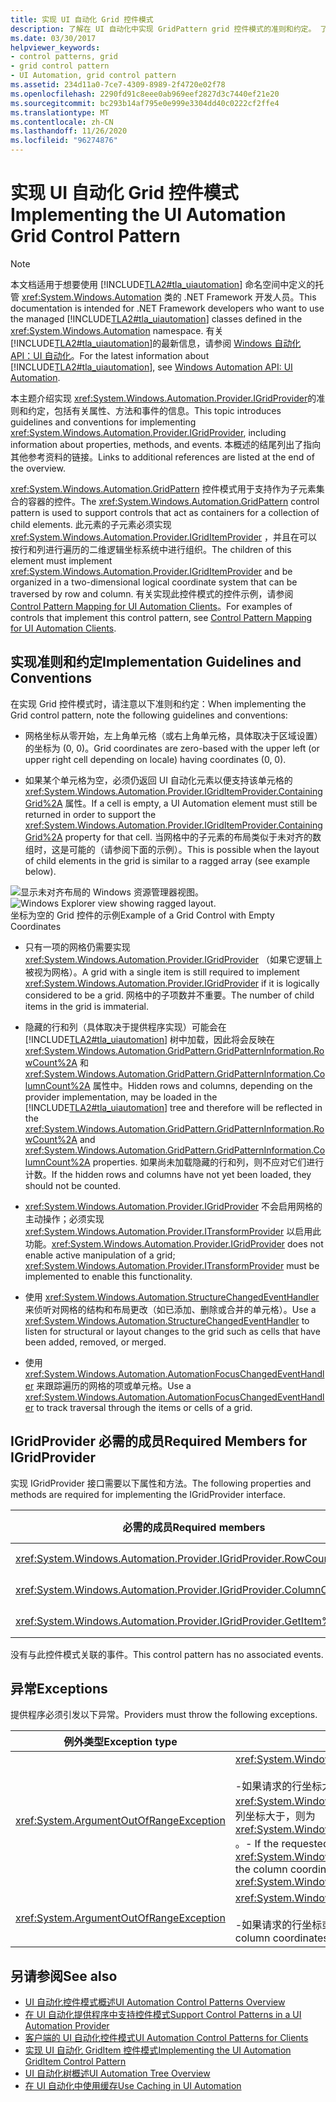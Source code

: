 ```yaml
---
title: 实现 UI 自动化 Grid 控件模式
description: 了解在 UI 自动化中实现 GridPattern grid 控件模式的准则和约定。 了解如何实现 IGridProvider 接口。
ms.date: 03/30/2017
helpviewer_keywords:
- control patterns, grid
- grid control pattern
- UI Automation, grid control pattern
ms.assetid: 234d11a0-7ce7-4309-8989-2f4720e02f78
ms.openlocfilehash: 2290fd91c8eee0ab969eef2827d3c7440ef21e20
ms.sourcegitcommit: bc293b14af795e0e999e3304dd40c0222cf2ffe4
ms.translationtype: MT
ms.contentlocale: zh-CN
ms.lasthandoff: 11/26/2020
ms.locfileid: "96274876"
---
```

# <a name="implementing-the-ui-automation-grid-control-pattern"></a><span data-ttu-id="cba46-104">实现 UI 自动化 Grid 控件模式</span><span class="sxs-lookup"><span data-stu-id="cba46-104">Implementing the UI Automation Grid Control Pattern</span></span>

> [!NOTE]
> <span data-ttu-id="cba46-105">本文档适用于想要使用 [!INCLUDE[TLA2#tla_uiautomation](../../../includes/tla2sharptla-uiautomation-md.md)] 命名空间中定义的托管 <xref:System.Windows.Automation> 类的 .NET Framework 开发人员。</span><span class="sxs-lookup"><span data-stu-id="cba46-105">This documentation is intended for .NET Framework developers who want to use the managed [!INCLUDE[TLA2#tla_uiautomation](../../../includes/tla2sharptla-uiautomation-md.md)] classes defined in the <xref:System.Windows.Automation> namespace.</span></span> <span data-ttu-id="cba46-106">有关 [!INCLUDE[TLA2#tla_uiautomation](../../../includes/tla2sharptla-uiautomation-md.md)]的最新信息，请参阅 [Windows 自动化 API：UI 自动化](/windows/win32/winauto/entry-uiauto-win32)。</span><span class="sxs-lookup"><span data-stu-id="cba46-106">For the latest information about [!INCLUDE[TLA2#tla_uiautomation](../../../includes/tla2sharptla-uiautomation-md.md)], see [Windows Automation API: UI Automation](/windows/win32/winauto/entry-uiauto-win32).</span></span>  
  
 <span data-ttu-id="cba46-107">本主题介绍实现 <xref:System.Windows.Automation.Provider.IGridProvider>的准则和约定，包括有关属性、方法和事件的信息。</span><span class="sxs-lookup"><span data-stu-id="cba46-107">This topic introduces guidelines and conventions for implementing <xref:System.Windows.Automation.Provider.IGridProvider>, including information about properties, methods, and events.</span></span> <span data-ttu-id="cba46-108">本概述的结尾列出了指向其他参考资料的链接。</span><span class="sxs-lookup"><span data-stu-id="cba46-108">Links to additional references are listed at the end of the overview.</span></span>  
  
 <span data-ttu-id="cba46-109"><xref:System.Windows.Automation.GridPattern> 控件模式用于支持作为子元素集合的容器的控件。</span><span class="sxs-lookup"><span data-stu-id="cba46-109">The <xref:System.Windows.Automation.GridPattern> control pattern is used to support controls that act as containers for a collection of child elements.</span></span> <span data-ttu-id="cba46-110">此元素的子元素必须实现 <xref:System.Windows.Automation.Provider.IGridItemProvider> ，并且在可以按行和列进行遍历的二维逻辑坐标系统中进行组织。</span><span class="sxs-lookup"><span data-stu-id="cba46-110">The children of this element must implement <xref:System.Windows.Automation.Provider.IGridItemProvider> and be organized in a two-dimensional logical coordinate system that can be traversed by row and column.</span></span> <span data-ttu-id="cba46-111">有关实现此控件模式的控件示例，请参阅 [Control Pattern Mapping for UI Automation Clients](control-pattern-mapping-for-ui-automation-clients.md)。</span><span class="sxs-lookup"><span data-stu-id="cba46-111">For examples of controls that implement this control pattern, see [Control Pattern Mapping for UI Automation Clients](control-pattern-mapping-for-ui-automation-clients.md).</span></span>  
  
<a name="Implementation_Guidelines_and_Conventions"></a>

## <a name="implementation-guidelines-and-conventions"></a><span data-ttu-id="cba46-112">实现准则和约定</span><span class="sxs-lookup"><span data-stu-id="cba46-112">Implementation Guidelines and Conventions</span></span>  

 <span data-ttu-id="cba46-113">在实现 Grid 控件模式时，请注意以下准则和约定：</span><span class="sxs-lookup"><span data-stu-id="cba46-113">When implementing the Grid control pattern, note the following guidelines and conventions:</span></span>  
  
- <span data-ttu-id="cba46-114">网格坐标从零开始，左上角单元格（或右上角单元格，具体取决于区域设置）的坐标为 (0, 0)。</span><span class="sxs-lookup"><span data-stu-id="cba46-114">Grid coordinates are zero-based with the upper left (or upper right cell depending on locale) having coordinates (0, 0).</span></span>  
  
- <span data-ttu-id="cba46-115">如果某个单元格为空，必须仍返回 UI 自动化元素以便支持该单元格的 <xref:System.Windows.Automation.Provider.IGridItemProvider.ContainingGrid%2A> 属性。</span><span class="sxs-lookup"><span data-stu-id="cba46-115">If a cell is empty, a UI Automation element must still be returned in order to support the <xref:System.Windows.Automation.Provider.IGridItemProvider.ContainingGrid%2A> property for that cell.</span></span> <span data-ttu-id="cba46-116">当网格中的子元素的布局类似于未对齐的数组时，这是可能的（请参阅下面的示例）。</span><span class="sxs-lookup"><span data-stu-id="cba46-116">This is possible when the layout of child elements in the grid is similar to a ragged array (see example below).</span></span>  
  
 <span data-ttu-id="cba46-117">![显示未对齐布局的 Windows 资源管理器视图。](./media/uia-gridpattern-ragged-array.PNG "UIA_GridPattern_Ragged_Array")</span><span class="sxs-lookup"><span data-stu-id="cba46-117">![Windows Explorer view showing ragged layout.](./media/uia-gridpattern-ragged-array.PNG "UIA_GridPattern_Ragged_Array")</span></span>  
<span data-ttu-id="cba46-118">坐标为空的 Grid 控件的示例</span><span class="sxs-lookup"><span data-stu-id="cba46-118">Example of a Grid Control with Empty Coordinates</span></span>  
  
- <span data-ttu-id="cba46-119">只有一项的网格仍需要实现 <xref:System.Windows.Automation.Provider.IGridProvider> （如果它逻辑上被视为网格）。</span><span class="sxs-lookup"><span data-stu-id="cba46-119">A grid with a single item is still required to implement <xref:System.Windows.Automation.Provider.IGridProvider> if it is logically considered to be a grid.</span></span> <span data-ttu-id="cba46-120">网格中的子项数并不重要。</span><span class="sxs-lookup"><span data-stu-id="cba46-120">The number of child items in the grid is immaterial.</span></span>  
  
- <span data-ttu-id="cba46-121">隐藏的行和列（具体取决于提供程序实现）可能会在 [!INCLUDE[TLA2#tla_uiautomation](../../../includes/tla2sharptla-uiautomation-md.md)] 树中加载，因此将会反映在 <xref:System.Windows.Automation.GridPattern.GridPatternInformation.RowCount%2A> 和 <xref:System.Windows.Automation.GridPattern.GridPatternInformation.ColumnCount%2A> 属性中。</span><span class="sxs-lookup"><span data-stu-id="cba46-121">Hidden rows and columns, depending on the provider implementation, may be loaded in the [!INCLUDE[TLA2#tla_uiautomation](../../../includes/tla2sharptla-uiautomation-md.md)] tree and therefore will be reflected in the <xref:System.Windows.Automation.GridPattern.GridPatternInformation.RowCount%2A> and <xref:System.Windows.Automation.GridPattern.GridPatternInformation.ColumnCount%2A> properties.</span></span> <span data-ttu-id="cba46-122">如果尚未加载隐藏的行和列，则不应对它们进行计数。</span><span class="sxs-lookup"><span data-stu-id="cba46-122">If the hidden rows and columns have not yet been loaded, they should not be counted.</span></span>  
  
- <span data-ttu-id="cba46-123"><xref:System.Windows.Automation.Provider.IGridProvider> 不会启用网格的主动操作；必须实现 <xref:System.Windows.Automation.Provider.ITransformProvider> 以启用此功能。</span><span class="sxs-lookup"><span data-stu-id="cba46-123"><xref:System.Windows.Automation.Provider.IGridProvider> does not enable active manipulation of a grid; <xref:System.Windows.Automation.Provider.ITransformProvider> must be implemented to enable this functionality.</span></span>  
  
- <span data-ttu-id="cba46-124">使用 <xref:System.Windows.Automation.StructureChangedEventHandler> 来侦听对网格的结构和布局更改（如已添加、删除或合并的单元格）。</span><span class="sxs-lookup"><span data-stu-id="cba46-124">Use a <xref:System.Windows.Automation.StructureChangedEventHandler> to listen for structural or layout changes to the grid such as cells that have been added, removed, or merged.</span></span>  
  
- <span data-ttu-id="cba46-125">使用 <xref:System.Windows.Automation.AutomationFocusChangedEventHandler> 来跟踪遍历的网格的项或单元格。</span><span class="sxs-lookup"><span data-stu-id="cba46-125">Use a <xref:System.Windows.Automation.AutomationFocusChangedEventHandler> to track traversal through the items or cells of a grid.</span></span>  
  
<a name="Required_Members_for_IGridProvider"></a>

## <a name="required-members-for-igridprovider"></a><span data-ttu-id="cba46-126">IGridProvider 必需的成员</span><span class="sxs-lookup"><span data-stu-id="cba46-126">Required Members for IGridProvider</span></span>  

 <span data-ttu-id="cba46-127">实现 IGridProvider 接口需要以下属性和方法。</span><span class="sxs-lookup"><span data-stu-id="cba46-127">The following properties and methods are required for implementing the IGridProvider interface.</span></span>  
  
|<span data-ttu-id="cba46-128">必需的成员</span><span class="sxs-lookup"><span data-stu-id="cba46-128">Required members</span></span>|<span data-ttu-id="cba46-129">类型</span><span class="sxs-lookup"><span data-stu-id="cba46-129">Type</span></span>|<span data-ttu-id="cba46-130">注释</span><span class="sxs-lookup"><span data-stu-id="cba46-130">Notes</span></span>|  
|----------------------|----------|-----------|  
|<xref:System.Windows.Automation.Provider.IGridProvider.RowCount%2A>|<span data-ttu-id="cba46-131">属性</span><span class="sxs-lookup"><span data-stu-id="cba46-131">Property</span></span>|<span data-ttu-id="cba46-132">无</span><span class="sxs-lookup"><span data-stu-id="cba46-132">None</span></span>|  
|<xref:System.Windows.Automation.Provider.IGridProvider.ColumnCount%2A>|<span data-ttu-id="cba46-133">属性</span><span class="sxs-lookup"><span data-stu-id="cba46-133">Property</span></span>|<span data-ttu-id="cba46-134">无</span><span class="sxs-lookup"><span data-stu-id="cba46-134">None</span></span>|  
|<xref:System.Windows.Automation.Provider.IGridProvider.GetItem%2A>|<span data-ttu-id="cba46-135">方法</span><span class="sxs-lookup"><span data-stu-id="cba46-135">Method</span></span>|<span data-ttu-id="cba46-136">无</span><span class="sxs-lookup"><span data-stu-id="cba46-136">None</span></span>|  
  
 <span data-ttu-id="cba46-137">没有与此控件模式关联的事件。</span><span class="sxs-lookup"><span data-stu-id="cba46-137">This control pattern has no associated events.</span></span>  
  
<a name="Exceptions"></a>

## <a name="exceptions"></a><span data-ttu-id="cba46-138">异常</span><span class="sxs-lookup"><span data-stu-id="cba46-138">Exceptions</span></span>  

 <span data-ttu-id="cba46-139">提供程序必须引发以下异常。</span><span class="sxs-lookup"><span data-stu-id="cba46-139">Providers must throw the following exceptions.</span></span>  
  
|<span data-ttu-id="cba46-140">例外类型</span><span class="sxs-lookup"><span data-stu-id="cba46-140">Exception type</span></span>|<span data-ttu-id="cba46-141">条件</span><span class="sxs-lookup"><span data-stu-id="cba46-141">Condition</span></span>|  
|--------------------|---------------|  
|<xref:System.ArgumentOutOfRangeException>|<xref:System.Windows.Automation.Provider.IGridProvider.GetItem%2A><br /><br /> <span data-ttu-id="cba46-142">-如果请求的行坐标大于 <xref:System.Windows.Automation.Provider.IGridProvider.RowCount%2A> 或列坐标大于，则为 <xref:System.Windows.Automation.Provider.IGridProvider.ColumnCount%2A> 。</span><span class="sxs-lookup"><span data-stu-id="cba46-142">-   If the requested row coordinate is larger than the <xref:System.Windows.Automation.Provider.IGridProvider.RowCount%2A> or the column coordinate is larger than the <xref:System.Windows.Automation.Provider.IGridProvider.ColumnCount%2A>.</span></span>|  
|<xref:System.ArgumentOutOfRangeException>|<xref:System.Windows.Automation.Provider.IGridProvider.GetItem%2A><br /><br /> <span data-ttu-id="cba46-143">-如果请求的行坐标或列坐标都小于零。</span><span class="sxs-lookup"><span data-stu-id="cba46-143">-   If either of the requested row or column coordinates is less than zero.</span></span>|  
  
## <a name="see-also"></a><span data-ttu-id="cba46-144">另请参阅</span><span class="sxs-lookup"><span data-stu-id="cba46-144">See also</span></span>

- [<span data-ttu-id="cba46-145">UI 自动化控件模式概述</span><span class="sxs-lookup"><span data-stu-id="cba46-145">UI Automation Control Patterns Overview</span></span>](ui-automation-control-patterns-overview.md)
- [<span data-ttu-id="cba46-146">在 UI 自动化提供程序中支持控件模式</span><span class="sxs-lookup"><span data-stu-id="cba46-146">Support Control Patterns in a UI Automation Provider</span></span>](support-control-patterns-in-a-ui-automation-provider.md)
- [<span data-ttu-id="cba46-147">客户端的 UI 自动化控件模式</span><span class="sxs-lookup"><span data-stu-id="cba46-147">UI Automation Control Patterns for Clients</span></span>](ui-automation-control-patterns-for-clients.md)
- [<span data-ttu-id="cba46-148">实现 UI 自动化 GridItem 控件模式</span><span class="sxs-lookup"><span data-stu-id="cba46-148">Implementing the UI Automation GridItem Control Pattern</span></span>](implementing-the-ui-automation-griditem-control-pattern.md)
- [<span data-ttu-id="cba46-149">UI 自动化树概述</span><span class="sxs-lookup"><span data-stu-id="cba46-149">UI Automation Tree Overview</span></span>](ui-automation-tree-overview.md)
- [<span data-ttu-id="cba46-150">在 UI 自动化中使用缓存</span><span class="sxs-lookup"><span data-stu-id="cba46-150">Use Caching in UI Automation</span></span>](use-caching-in-ui-automation.md)

